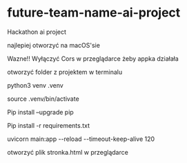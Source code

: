 # future-team-name-ai-project

Hackathon ai project

najlepiej otworzyć na macOS'sie

Wazne!!
Wyłączyć Cors w przeglądarce żeby appka działała

otworzyć folder z projektem w terminalu

python3 venv .venv

source .venv/bin/activate

Pip install –upgrade pip

Pip install -r requirements.txt

uvicorn main:app --reload --timeout-keep-alive 120

otworzyć plik stronka.html w przeglądarce
